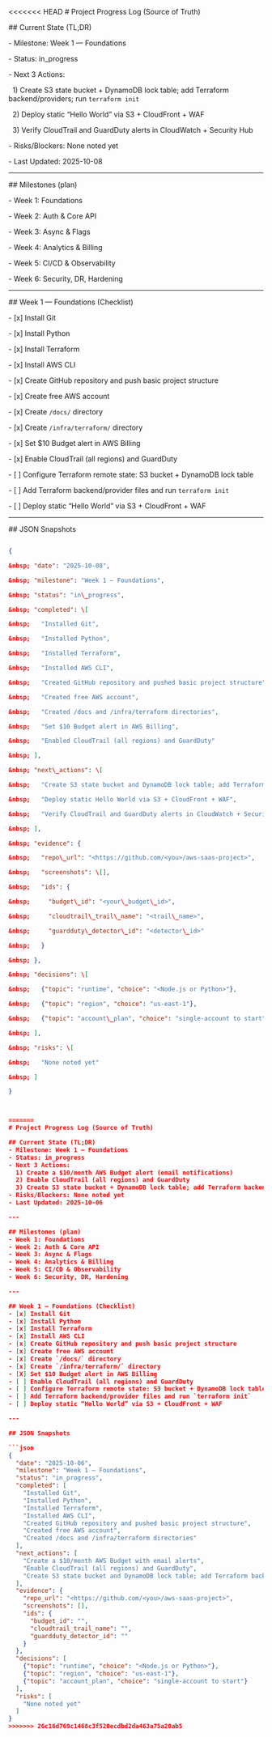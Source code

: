 <<<<<<< HEAD
\# Project Progress Log (Source of Truth)



\## Current State (TL;DR)

\- Milestone: Week 1 — Foundations

\- Status: in\_progress

\- Next 3 Actions:

&nbsp; 1) Create S3 state bucket + DynamoDB lock table; add Terraform backend/providers; run `terraform init`

&nbsp; 2) Deploy static “Hello World” via S3 + CloudFront + WAF

&nbsp; 3) Verify CloudTrail and GuardDuty alerts in CloudWatch + Security Hub

\- Risks/Blockers: None noted yet

\- Last Updated: 2025-10-08



---



\## Milestones (plan)

\- Week 1: Foundations

\- Week 2: Auth \& Core API

\- Week 3: Async \& Flags

\- Week 4: Analytics \& Billing

\- Week 5: CI/CD \& Observability

\- Week 6: Security, DR, Hardening



---



\## Week 1 — Foundations (Checklist)

\- \[x] Install Git

\- \[x] Install Python

\- \[x] Install Terraform

\- \[x] Install AWS CLI

\- \[x] Create GitHub repository and push basic project structure

\- \[x] Create free AWS account

\- \[x] Create `/docs/` directory

\- \[x] Create `/infra/terraform/` directory

\- \[x] Set $10 Budget alert in AWS Billing

\- \[x] Enable CloudTrail (all regions) and GuardDuty

\- \[ ] Configure Terraform remote state: S3 bucket + DynamoDB lock table

\- \[ ] Add Terraform backend/provider files and run `terraform init`

\- \[ ] Deploy static “Hello World” via S3 + CloudFront + WAF



---



\## JSON Snapshots



```json

{

&nbsp; "date": "2025-10-08",

&nbsp; "milestone": "Week 1 — Foundations",

&nbsp; "status": "in\_progress",

&nbsp; "completed": \[

&nbsp;   "Installed Git",

&nbsp;   "Installed Python",

&nbsp;   "Installed Terraform",

&nbsp;   "Installed AWS CLI",

&nbsp;   "Created GitHub repository and pushed basic project structure",

&nbsp;   "Created free AWS account",

&nbsp;   "Created /docs and /infra/terraform directories",

&nbsp;   "Set $10 Budget alert in AWS Billing",

&nbsp;   "Enabled CloudTrail (all regions) and GuardDuty"

&nbsp; ],

&nbsp; "next\_actions": \[

&nbsp;   "Create S3 state bucket and DynamoDB lock table; add Terraform backend/providers; run terraform init",

&nbsp;   "Deploy static Hello World via S3 + CloudFront + WAF",

&nbsp;   "Verify CloudTrail and GuardDuty alerts in CloudWatch + Security Hub"

&nbsp; ],

&nbsp; "evidence": {

&nbsp;   "repo\_url": "<https://github.com/<you>/aws-saas-project>",

&nbsp;   "screenshots": \[],

&nbsp;   "ids": {

&nbsp;     "budget\_id": "<your\_budget\_id>",

&nbsp;     "cloudtrail\_trail\_name": "<trail\_name>",

&nbsp;     "guardduty\_detector\_id": "<detector\_id>"

&nbsp;   }

&nbsp; },

&nbsp; "decisions": \[

&nbsp;   {"topic": "runtime", "choice": "<Node.js or Python>"},

&nbsp;   {"topic": "region", "choice": "us-east-1"},

&nbsp;   {"topic": "account\_plan", "choice": "single-account to start"}

&nbsp; ],

&nbsp; "risks": \[

&nbsp;   "None noted yet"

&nbsp; ]

}



=======
# Project Progress Log (Source of Truth)

## Current State (TL;DR)
- Milestone: Week 1 — Foundations
- Status: in_progress
- Next 3 Actions:
  1) Create a $10/month AWS Budget alert (email notifications)
  2) Enable CloudTrail (all regions) and GuardDuty
  3) Create S3 state bucket + DynamoDB lock table; add Terraform backend/providers; run `terraform init`
- Risks/Blockers: None noted yet
- Last Updated: 2025-10-06

---

## Milestones (plan)
- Week 1: Foundations
- Week 2: Auth & Core API
- Week 3: Async & Flags
- Week 4: Analytics & Billing
- Week 5: CI/CD & Observability
- Week 6: Security, DR, Hardening

---

## Week 1 — Foundations (Checklist)
- [x] Install Git
- [x] Install Python
- [x] Install Terraform
- [x] Install AWS CLI
- [x] Create GitHub repository and push basic project structure
- [x] Create free AWS account
- [x] Create `/docs/` directory
- [x] Create `/infra/terraform/` directory
- [X] Set $10 Budget alert in AWS Billing
- [ ] Enable CloudTrail (all regions) and GuardDuty
- [ ] Configure Terraform remote state: S3 bucket + DynamoDB lock table
- [ ] Add Terraform backend/provider files and run `terraform init`
- [ ] Deploy static “Hello World” via S3 + CloudFront + WAF

---

## JSON Snapshots

```json
{
  "date": "2025-10-06",
  "milestone": "Week 1 — Foundations",
  "status": "in_progress",
  "completed": [
    "Installed Git",
    "Installed Python",
    "Installed Terraform",
    "Installed AWS CLI",
    "Created GitHub repository and pushed basic project structure",
    "Created free AWS account",
    "Created /docs and /infra/terraform directories"
  ],
  "next_actions": [
    "Create a $10/month AWS Budget with email alerts",
    "Enable CloudTrail (all regions) and GuardDuty",
    "Create S3 state bucket and DynamoDB lock table; add Terraform backend/providers; run terraform init"
  ],
  "evidence": {
    "repo_url": "<https://github.com/<you>/aws-saas-project>",
    "screenshots": [],
    "ids": {
      "budget_id": "",
      "cloudtrail_trail_name": "",
      "guardduty_detector_id": ""
    }
  },
  "decisions": [
    {"topic": "runtime", "choice": "<Node.js or Python>"},
    {"topic": "region", "choice": "us-east-1"},
    {"topic": "account_plan", "choice": "single-account to start"}
  ],
  "risks": [
    "None noted yet"
  ]
}
>>>>>>> 26c16d769c1468c3f520ecdbd2da463a75a20ab5
